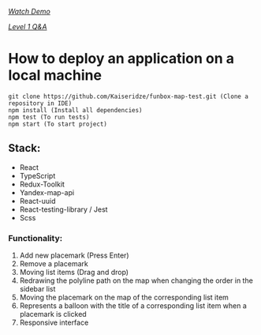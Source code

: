 *[Watch Demo](https://funbox-map.vercel.app/ "Link to demo")*

*[Level 1 Q&A](https://github.com/Kaiseridze/funbox-map-test/blob/main/Q%26A%20LEVEL%201.md 'Link to Level 1')*

# How to deploy an application on a local machine

    git clone https://github.com/Kaiseridze/funbox-map-test.git (Clone a repository in IDE)
    npm install (Install all dependencies)
    npm test (To run tests)
    npm start (To start project)
    
## Stack:
* React
* TypeScript
* Redux-Toolkit
* Yandex-map-api
* React-uuid
* React-testing-library / Jest
* Scss

### Functionality:
1. Add new placemark (Press Enter)
2. Remove a placemark
3. Moving list items (Drag and drop)
4. Redrawing the polyline path on the map when changing the order in the sidebar list
5. Moving the placemark on the map of the corresponding list item
6. Represents a balloon with the title of a corresponding list item when a placemark is clicked
7. Responsive interface

